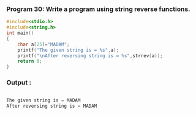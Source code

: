  ### Program 30: Write a program using string reverse functions.
```C
#include<stdio.h>
#include<string.h>
int main()
{
	char a[25]="MADAM";
	printf("The given string is = %s",a);
	printf("\nAfter reversing string is = %s",strrev(a));
	return 0;
}
```
### Output :
```C

The given string is = MADAM
After reversing string is = MADAM
